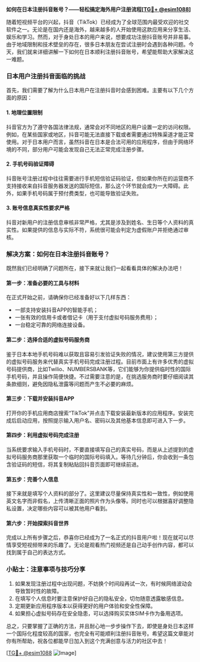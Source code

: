 **如何在日本注册抖音账号？——轻松搞定海外用户注册流程[[TG💪+ @esim1088](https://t.me/s/esim1088)]**

随着短视频平台的兴起，抖音（TikTok）已经成为了全球范围内最受欢迎的社交软件之一。无论是在国内还是海外，越来越多的人开始使用这款应用来分享生活、娱乐和学习。然而，对于身处日本的用户来说，想要成功注册抖音账号并非易事。由于地域限制和技术壁垒的存在，很多日本朋友在尝试注册时会遇到各种问题。今天，我们就来详细讲解一下如何在日本顺利注册抖音账号，希望能帮助大家解决这一难题。

### 日本用户注册抖音面临的挑战

首先，我们需要了解为什么日本用户在注册抖音时会感到困难。主要有以下几个方面的原因：

#### 1. 地理位置限制
抖音官方为了遵守各国法律法规，通常会对不同地区的用户设置一定的访问权限。例如，在某些国家或地区，抖音可能无法直接下载或者需要通过特殊渠道才能正常使用。对于日本用户而言，虽然抖音在日本是合法可用的应用程序，但由于网络环境的不同，部分用户可能会发现自己无法正常完成注册步骤。

#### 2. 手机号码验证障碍
抖音账号注册过程中往往需要进行手机短信验证码验证，但如果你所在的运营商不支持接收来自抖音服务器发送的国际短信，那么这个环节就会成为一大障碍。此外，如果手机号码属于预付费类型，也可能导致验证失败。

#### 3. 账号信息真实性要求严格
抖音对新用户的注册信息审核非常严格，尤其是涉及到姓名、生日等个人资料的真实性。如果提供的信息与实际不符，系统很可能会判定为虚假账户并拒绝通过审核。

### 解决方案：如何在日本注册抖音账号？

既然我们已经明确了问题所在，接下来就让我们一起看看具体的解决办法吧！

#### 第一步：准备必要的工具与材料
在正式开始之前，请确保你已经准备好以下几样东西：
- 一部支持安装抖音APP的智能手机；
- 一张有效的信用卡或者借记卡（用于支付虚拟号码服务费用）；
- 一台稳定可靠的网络连接设备。

#### 第二步：选择合适的虚拟号码服务商
鉴于日本本地手机号码难以获取且容易引发验证失败的情况，建议使用第三方提供的虚拟号码服务来代替真实手机号码完成注册过程。目前市面上有许多优秀的虚拟号码提供商，比如Twilio、NUMBERSBANK等，它们能够为你提供临时性的国际手机号码，并且操作简便快捷。不过需要注意的是，在挑选服务商时要仔细阅读其条款细则，避免因隐私泄露等问题而产生不必要的麻烦。

#### 第三步：下载并安装抖音APP
打开你的手机应用商店搜索“TikTok”并点击下载安装最新版本的应用程序。安装完成后启动应用，按照提示输入用户名、密码以及其他基本信息即可进入下一步。

#### 第四步：利用虚拟号码完成注册
当系统要求输入手机号码时，不要直接填写自己的真实号码，而是从上述提到的虚拟号码服务商那里获取一个临时的国际号码填入。等待几分钟后，你会收到一条包含验证码的短信，将其复制粘贴回抖音页面即可继续前进。

#### 第五步：完善个人信息
接下来就是填写个人资料的部分了。这里建议尽量保持真实性和一致性，例如使用英文名字而非假名，上传清晰正面的照片作为头像等。同时也可以根据喜好调整隐私设置，决定哪些内容可以被其他用户看到。

#### 第六步：开始探索抖音世界
完成以上所有步骤之后，恭喜你已经成为了一名正式的抖音用户啦！现在就可以尽情享受短视频带来的乐趣了。无论是观看热门视频还是自己动手创作内容，都可以找到属于自己的表达方式。

### 小贴士：注意事项与技巧分享

1. 如果发现注册过程中出现问题，不妨换个时间段再试一次，有时候网络波动会导致暂时性的故障。
2. 在填写个人信息时要注意保护好自己的隐私安全，切勿随意透露敏感信息。
3. 定期更新应用程序版本以获得更好的用户体验和安全性保障。
4. 如果担心虚拟号码存在安全隐患，可以选择购买实体SIM卡作为备用选项。

总之，只要掌握了正确的方法，并且耐心地一步步操作下去，即使是身处日本这样一个国际化程度较高的国家，也完全有可能顺利注册抖音账号。希望这篇文章能对你有所帮助，祝各位都能早日加入到这个充满创意与活力的社区中去！

[[TG💪+ @esim1088](https://t.me/s/esim1088) ![Image](https://i.postimg.cc/4NQfJmqS/Snipaste-2025-05-13-00-14-12.png)]